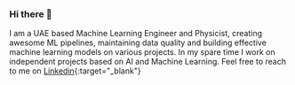 ### Hi there 👋

I am a UAE based Machine Learning Engineer and Physicist, creating awesome ML pipelines, maintaining data quality and building effective machine learning models on various projects. In my spare time I work on independent projects based on AI and Machine Learning. 
Feel free to reach to me on [Linkedin](https://www.linkedin.com/in/adwiteeymauriya/){:target="_blank"}

<!--
**adwiteeymauriya/adwiteeymauriya** is a ✨ _special_ ✨ repository because its `README.md` (this file) appears on your GitHub profile.

Here are some ideas to get you started:

- 🔭 I’m currently working on ...
- 🌱 I’m currently learning ...
- 👯 I’m looking to collaborate on ...
- 🤔 I’m looking for help with ...
- 💬 Ask me about ...
- 📫 How to reach me: ...
- 😄 Pronouns: ...
- ⚡ Fun fact: ...
-->
